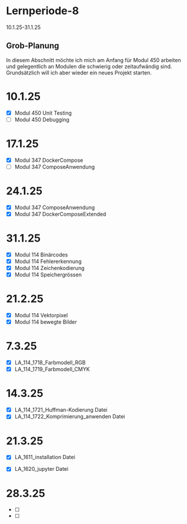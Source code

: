 # Lernperiode-8
10.1.25-31.1.25

## Grob-Planung

In diesem Abschnitt möchte ich mich am Anfang für Modul 450 arbeiten und gelegentlich an Modulen die schwierig oder zeitaufwändig sind. Grundsätzlich will ich aber wieder ein neues Projekt starten. 

# 10.1.25
- [x] Modul 450 Unit Testing
- [ ] Modul 450 Debugging

# 17.1.25
- [x] Modul 347 DockerCompose
- [ ] Modul 347 ComposeAnwendung

# 24.1.25
- [x] Modul 347 ComposeAnwendung
- [x] Modul 347 DockerComposeExtended

# 31.1.25
- [x] Modul 114 Binärcodes
- [x] Modul 114 Fehlererkennung
- [x] Modul 114 Zeichenkodierung
- [x] Modul 114 Speichergrössen

# 21.2.25
- [x] Modul 114 Vektorpixel
- [x] Modul 114 bewegte Bilder

# 7.3.25
- [x] LA_114_1718_Farbmodell_RGB
- [x] LA_114_1719_Farbmodell_CMYK

# 14.3.25
- [x] LA_114_1721_Huffman-Kodierung Datei 
- [x] LA_114_1722_Komprimierung_anwenden Datei 
  
# 21.3.25
- [x] LA_1611_installation Datei
- [x] LA_1620_jupyter Datei


# 28.3.25
- [ ] 
- [ ]
